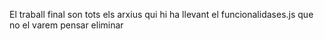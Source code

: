 El traball final son tots els arxius qui hi ha llevant el funcionalidases.js que no el varem pensar eliminar
